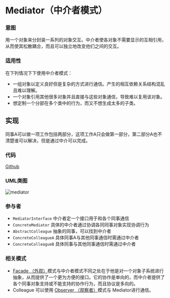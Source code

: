 # Mediator（中介者模式）

### 意图
用一个对象来分封装一系列的对象交互。中介者使各对象不需要显示的互相引用，从而使其松散耦合，而且可以独立地改变他们之间的交互。

### 适用性
在下列情况下下使用中介者模式：
* 一组对象以定义良好但是复杂的方式进行通信。产生的相互依赖关系结构混乱且难以理解。
* 一个对象引用其他很多对象并且直接与这些对象通信，导致难以复用该对象。
* 想定制一个分部在多个类中的行为，而又不想生成太多的子类。

## 实现
同事A可以做一项工作包括两部分，这项工作A只会做第一部分，第二部分A也不清楚谁可以解决，但是通过中介可以完成。

### 代码
[Github](https://github.com/alitain/design-pattern/tree/master/src/Behavioral/Mediator)

### UML类图
![mediator](http://static.alitain.tech/dp_mediator.png)

### 参与者
* `MediatorInterface` 中介者定一个接口用于和各个同事通信
* `ConcreteMediator` 具体的中介者通过协调各同同事对象实现协调行为
* `AbstractColleague` 抽象的同事，可以找到中介者
* `ConcreteColleagueA` 具体同事A与其他同事通信时需通过中介者
* `ConcreteColleagueB` 具体同事与其他同事通信时需通过中介者

### 相关模式
* [Facade （外观）](https://github.com/alitain/design-pattern/blob/master/docs/structural/facade.md)模式与中介者模式不同之处在于他是对一个对象子系统进行抽象，从而提供了一个更为方便的接口。它的协作是单向的，而中介者提供了各个同事对象支持或不能支持的协作行为，而且协议是多向的。
* Colleague 可以使用 [Observer （观察者）](https://github.com/alitain/design-pattern/blob/master/docs/behavioral/observer.md)模式与 Mediator进行通信。